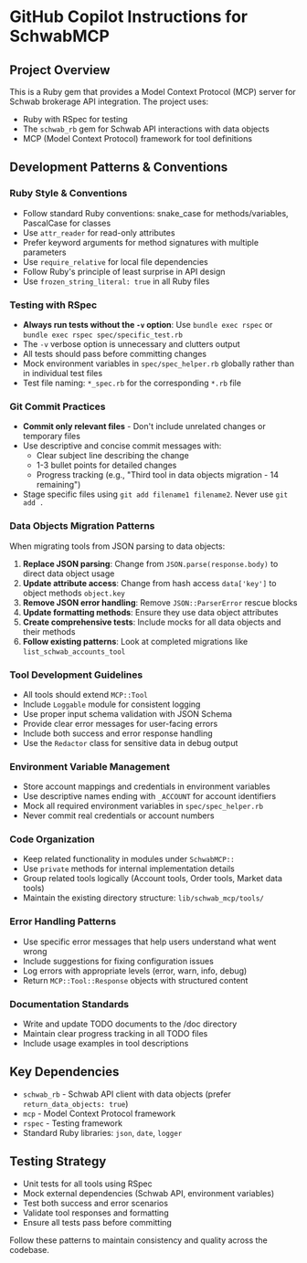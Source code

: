 # GitHub Copilot Instructions for SchwabMCP

## Project Overview
This is a Ruby gem that provides a Model Context Protocol (MCP) server for Schwab brokerage API integration. The project uses:
- Ruby with RSpec for testing
- The `schwab_rb` gem for Schwab API interactions with data objects
- MCP (Model Context Protocol) framework for tool definitions

## Development Patterns & Conventions

### Ruby Style & Conventions
- Follow standard Ruby conventions: snake_case for methods/variables, PascalCase for classes
- Use `attr_reader` for read-only attributes
- Prefer keyword arguments for method signatures with multiple parameters
- Use `require_relative` for local file dependencies
- Follow Ruby's principle of least surprise in API design
- Use `frozen_string_literal: true` in all Ruby files

### Testing with RSpec
- **Always run tests without the `-v` option**: Use `bundle exec rspec` or `bundle exec rspec spec/specific_test.rb`
- The `-v` verbose option is unnecessary and clutters output
- All tests should pass before committing changes
- Mock environment variables in `spec/spec_helper.rb` globally rather than in individual test files
- Test file naming: `*_spec.rb` for the corresponding `*.rb` file

### Git Commit Practices
- **Commit only relevant files** - Don't include unrelated changes or temporary files
- Use descriptive and concise commit messages with:
  - Clear subject line describing the change
  - 1-3 bullet points for detailed changes
  - Progress tracking (e.g., "Third tool in data objects migration - 14 remaining")
- Stage specific files using `git add filename1 filename2`. Never use `git add .`

### Data Objects Migration Patterns
When migrating tools from JSON parsing to data objects:

1. **Replace JSON parsing**: Change from `JSON.parse(response.body)` to direct data object usage
2. **Update attribute access**: Change from hash access `data['key']` to object methods `object.key`
3. **Remove JSON error handling**: Remove `JSON::ParserError` rescue blocks
4. **Update formatting methods**: Ensure they use data object attributes
5. **Create comprehensive tests**: Include mocks for all data objects and their methods
6. **Follow existing patterns**: Look at completed migrations like `list_schwab_accounts_tool`

### Tool Development Guidelines
- All tools should extend `MCP::Tool`
- Include `Loggable` module for consistent logging
- Use proper input schema validation with JSON Schema
- Provide clear error messages for user-facing errors
- Include both success and error response handling
- Use the `Redactor` class for sensitive data in debug output

### Environment Variable Management
- Store account mappings and credentials in environment variables
- Use descriptive names ending with `_ACCOUNT` for account identifiers
- Mock all required environment variables in `spec/spec_helper.rb`
- Never commit real credentials or account numbers

### Code Organization
- Keep related functionality in modules under `SchwabMCP::`
- Use `private` methods for internal implementation details
- Group related tools logically (Account tools, Order tools, Market data tools)
- Maintain the existing directory structure: `lib/schwab_mcp/tools/`

### Error Handling Patterns
- Use specific error messages that help users understand what went wrong
- Include suggestions for fixing configuration issues
- Log errors with appropriate levels (error, warn, info, debug)
- Return `MCP::Tool::Response` objects with structured content

### Documentation Standards
- Write and update TODO documents to the /doc directory
- Maintain clear progress tracking in all TODO files
- Include usage examples in tool descriptions

## Key Dependencies
- `schwab_rb` - Schwab API client with data objects (prefer `return_data_objects: true`)
- `mcp` - Model Context Protocol framework
- `rspec` - Testing framework
- Standard Ruby libraries: `json`, `date`, `logger`

## Testing Strategy
- Unit tests for all tools using RSpec
- Mock external dependencies (Schwab API, environment variables)
- Test both success and error scenarios
- Validate tool responses and formatting
- Ensure all tests pass before committing

Follow these patterns to maintain consistency and quality across the codebase.
